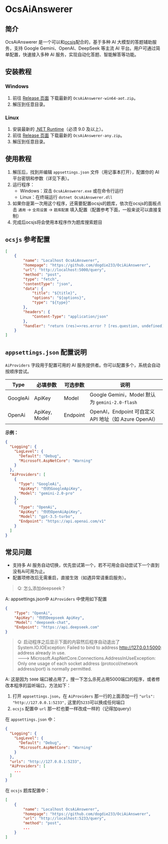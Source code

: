 # OcsAiAnswerer

## 简介

OcsAiAnswerer 是一个可以和[ocsjs](https://github.com/ocsjs/ocsjs)配合的，基于多种 AI 大模型的答题辅助服务，支持 Google Gemini、OpenAI、DeepSeek 等主流 AI 平台。用户可通过简单配置，快速接入多种 AI 服务，实现自动化答题、智能解答等功能。

## 安装教程

### Windows

1. 前往 [Release 页面](https://github.com/dogdie233/OcsAiAnswerer/releases) 下载最新的 `OcsAiAnswerer-win64-aot.zip`。
2. 解压到任意目录。

### Linux

1. 安装最新的 [.NET Runtime](https://dotnet.microsoft.com/zh-cn/download/dotnet)（必须 9.0 及以上）。
2. 前往 [Release 页面](https://github.com/dogdie233/OcsAiAnswerer/releases) 下载最新的 `OcsAiAnswerer-any.zip`。
3. 解压到任意目录。

## 使用教程

1. 解压后，找到并编辑 `appsettings.json` 文件（用记事本打开），配置你的 AI 平台密钥和参数（详见下表）。
2. 运行程序：
   - Windows：双击 `OcsAiAnswerer.exe` 或在命令行运行
   - Linux：在终端运行 `dotnet OcsAiAnswerer.dll`
3. 如果你是第一次用这个程序，还需要配置ocsjs的题库，依次在ocsjs的面板点击 `通用` -> `全局设置` -> `题库配置` 填入配置（配置参考下面，一般来说可以直接复制）
4. 完成后ocsjs将会使用本程序作为题库搜索题目

## `ocsjs` 参考配置

```json
[
    {
        "name": "Localhost OcsAiAnswerer",
        "homepage": "https://github.com/dogdie233/OciAiAnswerer",
        "url": "http://localhost:5000/query",
        "method": "post",
        "type": "fetch",
        "contentType": "json",
        "data": {
            "title": "${title}",
            "options": "${options}",
            "type": "${type}"
        },
        "headers": {
            "Content-Type": "application/json"
        },
        "handler": "return (res)=>res.error ? [res.question, undefined] : [res.question, res.answer]"
    }
]
```

## `appsettings.json` 配置说明

`AiProviders` 字段用于配置可用的 AI 服务提供者。你可以配置多个，系统会自动按顺序尝试。

| Type      | 必填参数         | 可选参数   | 说明                       |
|-----------|------------------|------------|----------------------------|
| GoogleAi  | ApiKey           | Model      | Google Gemini，Model 默认为 `gemini-2.0-flash` |
| OpenAi    | ApiKey, Model    | Endpoint   | OpenAI，Endpoint 可自定义 API 地址（如 Azure OpenAI） |

**示例：**

```json
{
  "Logging": {
    "LogLevel": {
      "Default": "Debug",
      "Microsoft.AspNetCore": "Warning"
    }
  },
  "AiProviders": [
    {
      "Type": "GoogleAi",
      "ApiKey": "你的GoogleApiKey",
      "Model": "gemini-2.0-pro"
    },
    {
      "Type": "OpenAi",
      "ApiKey": "你的OpenAiApiKey",
      "Model": "gpt-3.5-turbo",
      "Endpoint": "https://api.openai.com/v1"
    }
  ]
}
```

## 常见问题

- 支持多 AI 服务自动切换，优先尝试第一个，若不可用会自动尝试下一个直到没有Ai可用为止。
- 配置项修改后无需重启，直接生效（如遇异常请重启服务）。

> Q: 怎么添加deepseek？

A: appsettings.json中 `AiProviders` 中使用如下配置
```json
{
    "Type": "OpenAi",
    "ApiKey": "你的Deepseek ApiKey",
    "Model": "deepseek-chat",
    "Endpoint": "https://api.deepseek.com"
}
```

> Q: 启动程序之后显示下面的内容然后程序自动退出了  
> System.IO.IOException: Failed to bind to address http://127.0.0.1:5000: address already in use.  
>       ---> Microsoft.AspNetCore.Connections.AddressInUseException: Only one usage of each socket address (protocol/network address/port) is normally permitted.

A: 这是因为 `5000` 端口被占用了，搜一下怎么杀死占用5000端口的程序，或者修改本程序的监听端口，方法如下：

 1. 打开 `appsettings.json`，在 `AiProviders` 那一行的上面添加一行 `"urls": "http://127.0.0.1:5233",` 这里的`5233`可以换成任何端口
 2. `ocsjs` 配置中 `url` 那一栏也要一样改成一样的（记得加query）  
   
在 `appsettings.json` 中：
```json
{
  "Logging": {
    "LogLevel": {
      "Default": "Debug",
      "Microsoft.AspNetCore": "Warning"
    }
  },
  "urls": "http://127.0.0.1:5233",
  "AiProviders": [
    ...
  ]
}
```

在 `ocsjs` 题库配置中：
```json
[
    {
        "name": "Localhost OcsAiAnswerer",
        "homepage": "https://github.com/dogdie233/OciAiAnswerer",
        "url": "http://localhost:5233/query",
        "method": "post",
        ...
    }
]
```